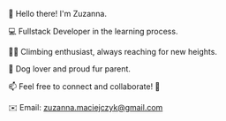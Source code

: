 👋 Hello there! I'm Zuzanna.

💻 Fullstack Developer in the learning process.

🧗‍♀️ Climbing enthusiast, always reaching for new heights.

🐶 Dog lover and proud fur parent.

📫 Feel free to connect and collaborate!  🤝

✉️ Email: zuzanna.maciejczyk@gmail.com

<!---
Zjadlbyscos/Zjadlbyscos is a ✨ special ✨ repository because its `README.md` (this file) appears on your GitHub profile.
You can click the Preview link to take a look at your changes.
--->

